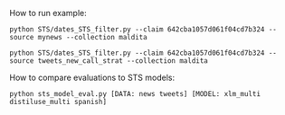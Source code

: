 
How to run example:

```
python STS/dates_STS_filter.py --claim 642cba1057d061f04cd7b324 --source mynews --collection maldita

python STS/dates_STS_filter.py --claim 642cba1057d061f04cd7b324 --source tweets_new_call_strat --collection maldita
```

How to compare evaluations to STS models:

```
python sts_model_eval.py [DATA: news tweets] [MODEL: xlm_multi distiluse_multi spanish]
```